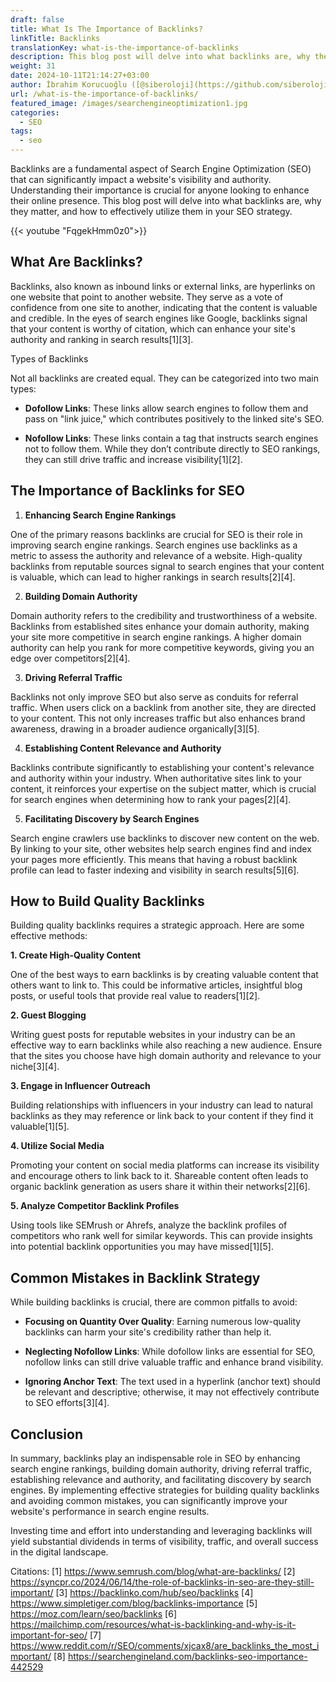 ```yaml
---
draft: false
title: What Is The Importance of Backlinks?
linkTitle: Backlinks
translationKey: what-is-the-importance-of-backlinks
description: This blog post will delve into what backlinks are, why they matter, and how to effectively utilize them in your SEO strategy.
weight: 31
date: 2024-10-11T21:14:27+03:00
author: İbrahim Korucuoğlu ([@siberoloji](https://github.com/siberoloji))
url: /what-is-the-importance-of-backlinks/
featured_image: /images/searchengineoptimization1.jpg
categories:
  - SEO
tags:
  - seo
---
```

Backlinks are a fundamental aspect of Search Engine Optimization (SEO) that can significantly impact a website's visibility and authority. Understanding their importance is crucial for anyone looking to enhance their online presence. This blog post will delve into what backlinks are, why they matter, and how to effectively utilize them in your SEO strategy.

{{< youtube "FqgekHmm0z0">}}

## What Are Backlinks?

Backlinks, also known as inbound links or external links, are hyperlinks on one website that point to another website. They serve as a vote of confidence from one site to another, indicating that the content is valuable and credible. In the eyes of search engines like Google, backlinks signal that your content is worthy of citation, which can enhance your site's authority and ranking in search results[1][3].

Types of Backlinks

Not all backlinks are created equal. They can be categorized into two main types:

* **Dofollow Links**: These links allow search engines to follow them and pass on "link juice," which contributes positively to the linked site's SEO.

* **Nofollow Links**: These links contain a tag that instructs search engines not to follow them. While they don’t contribute directly to SEO rankings, they can still drive traffic and increase visibility[1][2].

## The Importance of Backlinks for SEO

1. **Enhancing Search Engine Rankings**

One of the primary reasons backlinks are crucial for SEO is their role in improving search engine rankings. Search engines use backlinks as a metric to assess the authority and relevance of a website. High-quality backlinks from reputable sources signal to search engines that your content is valuable, which can lead to higher rankings in search results[2][4].

2. **Building Domain Authority**

Domain authority refers to the credibility and trustworthiness of a website. Backlinks from established sites enhance your domain authority, making your site more competitive in search engine rankings. A higher domain authority can help you rank for more competitive keywords, giving you an edge over competitors[2][4].

3. **Driving Referral Traffic**

Backlinks not only improve SEO but also serve as conduits for referral traffic. When users click on a backlink from another site, they are directed to your content. This not only increases traffic but also enhances brand awareness, drawing in a broader audience organically[3][5].

4. **Establishing Content Relevance and Authority**

Backlinks contribute significantly to establishing your content's relevance and authority within your industry. When authoritative sites link to your content, it reinforces your expertise on the subject matter, which is crucial for search engines when determining how to rank your pages[2][4].

5. **Facilitating Discovery by Search Engines**

Search engine crawlers use backlinks to discover new content on the web. By linking to your site, other websites help search engines find and index your pages more efficiently. This means that having a robust backlink profile can lead to faster indexing and visibility in search results[5][6].

## How to Build Quality Backlinks

Building quality backlinks requires a strategic approach. Here are some effective methods:

**1. Create High-Quality Content**

One of the best ways to earn backlinks is by creating valuable content that others want to link to. This could be informative articles, insightful blog posts, or useful tools that provide real value to readers[1][2].

**2. Guest Blogging**

Writing guest posts for reputable websites in your industry can be an effective way to earn backlinks while also reaching a new audience. Ensure that the sites you choose have high domain authority and relevance to your niche[3][4].

**3. Engage in Influencer Outreach**

Building relationships with influencers in your industry can lead to natural backlinks as they may reference or link back to your content if they find it valuable[1][5].

**4. Utilize Social Media**

Promoting your content on social media platforms can increase its visibility and encourage others to link back to it. Shareable content often leads to organic backlink generation as users share it within their networks[2][6].

**5. Analyze Competitor Backlink Profiles**

Using tools like SEMrush or Ahrefs, analyze the backlink profiles of competitors who rank well for similar keywords. This can provide insights into potential backlink opportunities you may have missed[1][5].

## Common Mistakes in Backlink Strategy

While building backlinks is crucial, there are common pitfalls to avoid:

* **Focusing on Quantity Over Quality**: Earning numerous low-quality backlinks can harm your site's credibility rather than help it.

* **Neglecting Nofollow Links**: While dofollow links are essential for SEO, nofollow links can still drive valuable traffic and enhance brand visibility.

* **Ignoring Anchor Text**: The text used in a hyperlink (anchor text) should be relevant and descriptive; otherwise, it may not effectively contribute to SEO efforts[3][4].

## Conclusion

In summary, backlinks play an indispensable role in SEO by enhancing search engine rankings, building domain authority, driving referral traffic, establishing relevance and authority, and facilitating discovery by search engines. By implementing effective strategies for building quality backlinks and avoiding common mistakes, you can significantly improve your website's performance in search engine results.

Investing time and effort into understanding and leveraging backlinks will yield substantial dividends in terms of visibility, traffic, and overall success in the digital landscape.

Citations: 
[1] <https://www.semrush.com/blog/what-are-backlinks/> 
[2] <https://syncpr.co/2024/06/14/the-role-of-backlinks-in-seo-are-they-still-important/> 
[3] <a href="https://backlinko.com/hub/seo/backlinks">https://backlinko.com/hub/seo/backlinks</a> 
[4] <https://www.simpletiger.com/blog/backlinks-importance> 
[5] <https://moz.com/learn/seo/backlinks> 
[6] <https://mailchimp.com/resources/what-is-backlinking-and-why-is-it-important-for-seo/> 
[7] <https://www.reddit.com/r/SEO/comments/xjcax8/are_backlinks_the_most_important/> 
[8] <https://searchengineland.com/backlinks-seo-importance-442529>
